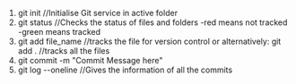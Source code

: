 1. git init //Initialise Git service in active folder
2. git status //Checks the status of files and folders
    -red means not tracked
    -green means tracked
3. git add file_name //tracks the file for version control
    or alternatively: git add . //tracks all the files
4. git commit -m "Commit Message here"
5. git log --oneline //Gives the information of all the commits